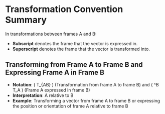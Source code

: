 # Transformation Convention Summary

In transformations between frames A and B:

- **Subscript** denotes the frame that the vector is expressed in.
- **Superscript** denotes the frame that the vector is transformed into.

## Transforming from Frame A to Frame B and Expressing Frame A in Frame B

- **Notation**: \( T_{AB} \) (Transformation from frame A to frame B) and \( ^B T_A \) (Frame A expressed in frame B)
- **Interpretation**: A relative to B
- **Example**: Transforming a vector from frame A to frame B or expressing the position or orientation of frame A relative to frame B
